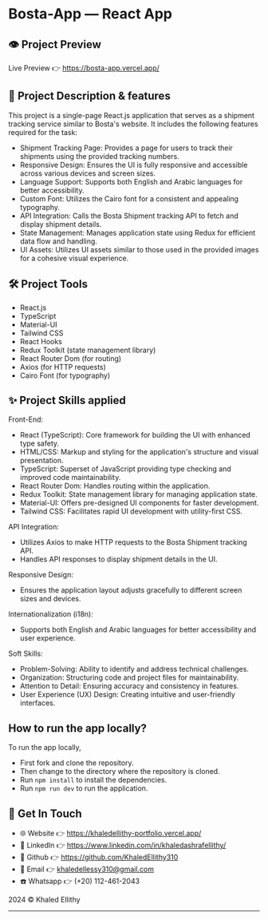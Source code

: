 # Bosta-App — React App

## 👁️ Project Preview

Live Preview 👉 <https://bosta-app.vercel.app/>

## 📝 Project Description & features

This project is a single-page React.js application that serves as a shipment tracking service similar to Bosta's website. It includes the following features required for the task:

- Shipment Tracking Page: Provides a page for users to track their shipments using the provided tracking numbers.
- Responsive Design: Ensures the UI is fully responsive and accessible across various devices and screen sizes.
- Language Support: Supports both English and Arabic languages for better accessibility.
- Custom Font: Utilizes the Cairo font for a consistent and appealing typography.
- API Integration: Calls the Bosta Shipment tracking API to fetch and display shipment details.
- State Management: Manages application state using Redux for efficient data flow and handling.
- UI Assets: Utilizes UI assets similar to those used in the provided images for a cohesive visual experience.

## 🛠️ Project Tools

- React.js
- TypeScript
- Material-UI
- Tailwind CSS
- React Hooks
- Redux Toolkit (state management library)
- React Router Dom (for routing)
- Axios (for HTTP requests)
- Cairo Font (for typography)

## ✨ Project Skills applied

Front-End:

- React (TypeScript): Core framework for building the UI with enhanced type safety.
- HTML/CSS: Markup and styling for the application's structure and visual presentation.
- TypeScript: Superset of JavaScript providing type checking and improved code maintainability.
- React Router Dom: Handles routing within the application.
- Redux Toolkit: State management library for managing application state.
- Material-UI: Offers pre-designed UI components for faster development.
- Tailwind CSS: Facilitates rapid UI development with utility-first CSS.

API Integration:

- Utilizes Axios to make HTTP requests to the Bosta Shipment tracking API.
- Handles API responses to display shipment details in the UI.
  
Responsive Design:

- Ensures the application layout adjusts gracefully to different screen sizes and devices.
  
Internationalization (i18n):

- Supports both English and Arabic languages for better accessibility and user experience.

Soft Skills:

- Problem-Solving: Ability to identify and address technical challenges.
- Organization: Structuring code and project files for maintainability.
- Attention to Detail: Ensuring accuracy and consistency in features.
- User Experience (UX) Design: Creating intuitive and user-friendly interfaces.

## How to run the app locally?

To run the app locally,

- First fork and clone the repository.
- Then change to the directory where the repository is cloned.
- Run `npm install` to install the dependencies.
- Run `npm run dev` to run the application.
  
## 👋 Get In Touch

- 🌐 Website 👉 <https://khaledellithy-portfolio.vercel.app/>
- 👔 LinkedIn 👉 <https://www.linkedin.com/in/khaledashrafellithy/>
- 🌟 Github 👉 <https://github.com/KhaledEllithy310>
- 📧 Email 👉 <khaledellessy310@gmail.com>
- ☎️ Whatsapp 👉 (+20) 112-461-2043

2024 © Khaled Ellithy
****
